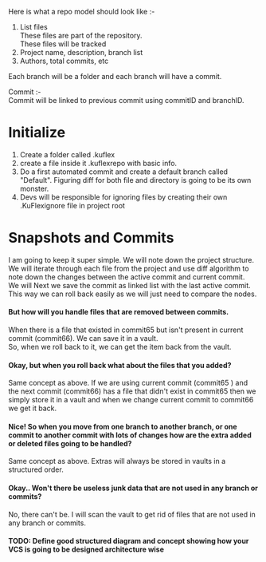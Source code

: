 
Here is what a repo model should look like :- <br>
1. List<String> files <br>
These files are part of the repository. <br>
These files will be tracked
2. Project name, description, branch list
3. Authors, total commits, etc

Each branch will be a folder and each branch will have a commit. <br>

Commit :- <br>
Commit will be linked to previous commit using commitID and branchID.


# Initialize
1. Create a folder called .kuflex
2. create a file inside it .kuflexrepo with basic info.
3. Do a first automated commit and create a default branch called "Default". Figuring diff for both file and directory is going to be its own monster.
4. Devs will be responsible for ignoring files by creating their own .KuFlexignore file in project root

# Snapshots and Commits
I am going to keep it super simple.
We will note down the project structure. <br>
We will iterate through each file from the project and use diff algorithm to note down the changes between the active commit and current commit. <br> 
We will Next we save the commit as linked list with the last active commit. <br>
This way we can roll back easily as we will just need to compare the nodes. <br>
#### But how will you handle files that are removed between commits.
When there is a file that existed in commit65 but isn't present in current commit (commit66). 
We can save it in a vault. <br>
So, when we roll back to it, we can get the item back from the vault.
#### Okay, but when you roll back what about the files that you added?
Same concept as above. If we are using current commit (commit65 ) and the next commit (commit66) has a file that
didn't exist in commit65 then we simply store it in a vault and when we change current commit to commit66 we get it back.

#### Nice! So when you move from one branch to another branch, or one commit to another commit with lots of changes how are the extra added or deleted files going to be handled?
Same concept as above. Extras will always be stored in vaults in a structured order.

#### Okay.. Won't there be useless junk data that are not used in any branch or commits?
No, there can't be. I will scan the vault to get rid of files that are not used in any branch or commits.

#### TODO: Define good structured diagram and concept showing how your VCS is going to be designed architecture wise 